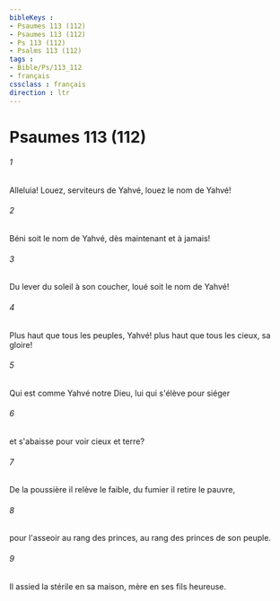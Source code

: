 ```yaml
---
bibleKeys : 
- Psaumes 113 (112)
- Psaumes 113 (112)
- Ps 113 (112)
- Psalms 113 (112)
tags : 
- Bible/Ps/113_112
- français
cssclass : français
direction : ltr
---
```


# Psaumes 113 (112)

###### 1
Alleluia! Louez, serviteurs de Yahvé, louez le nom de Yahvé!
###### 2
Béni soit le nom de Yahvé, dès maintenant et à jamais!
###### 3
Du lever du soleil à son coucher, loué soit le nom de Yahvé!
###### 4
Plus haut que tous les peuples, Yahvé! plus haut que tous les cieux, sa gloire!
###### 5
Qui est comme Yahvé notre Dieu, lui qui s'élève pour siéger
###### 6
et s'abaisse pour voir cieux et terre?
###### 7
De la poussière il relève le faible, du fumier il retire le pauvre,
###### 8
pour l'asseoir au rang des princes, au rang des princes de son peuple.
###### 9
Il assied la stérile en sa maison, mère en ses fils heureuse.
